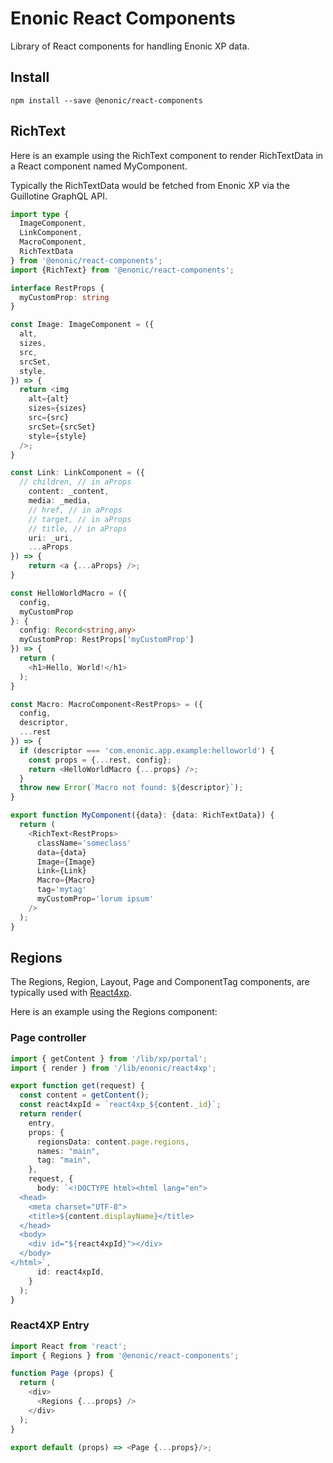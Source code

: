 # Enonic React Components

Library of React components for handling Enonic XP data.

## Install

```console
npm install --save @enonic/react-components
```

## RichText

Here is an example using the RichText component to render RichTextData in a React component named MyComponent.

Typically the RichTextData would be fetched from Enonic XP via the Guillotine GraphQL API.

```typescript
import type {
  ImageComponent,
  LinkComponent,
  MacroComponent,
  RichTextData
} from '@enonic/react-components';
import {RichText} from '@enonic/react-components';

interface RestProps {
  myCustomProp: string
}

const Image: ImageComponent = ({
  alt,
  sizes,
  src,
  srcSet,
  style,
}) => {
  return <img
    alt={alt}
    sizes={sizes}
    src={src}
    srcSet={srcSet}
    style={style}
  />;
}

const Link: LinkComponent = ({
  // children, // in aProps
    content: _content,
    media: _media,
    // href, // in aProps
    // target, // in aProps
    // title, // in aProps
    uri: _uri,
    ...aProps
}) => {
    return <a {...aProps} />;
}

const HelloWorldMacro = ({
  config,
  myCustomProp
}: {
  config: Record<string,any>
  myCustomProp: RestProps['myCustomProp']
}) => {
  return (
    <h1>Hello, World!</h1>
  );
}

const Macro: MacroComponent<RestProps> = ({
  config,
  descriptor,
  ...rest
}) => {
  if (descriptor === 'com.enonic.app.example:helloworld') {
    const props = {...rest, config};
    return <HelloWorldMacro {...props} />;
  }
  throw new Error(`Macro not found: ${descriptor}`);
}

export function MyComponent({data}: {data: RichTextData}) {
  return (
    <RichText<RestProps>
      className='someclass'
      data={data}
      Image={Image}
      Link={Link}
      Macro={Macro}
      tag='mytag'
      myCustomProp='lorum ipsum'
    />
  );
}
```

## Regions

The Regions, Region, Layout, Page and ComponentTag components, are typically used with [React4xp](https://market.enonic.com/starters/react4xp-starter).

Here is an example using the Regions component:

### Page controller

```typescript
import { getContent } from '/lib/xp/portal';
import { render } from '/lib/enonic/react4xp';

export function get(request) {
  const content = getContent();
  const react4xpId = `react4xp_${content._id}`;
  return render(
    entry,
    props: {
      regionsData: content.page.regions,
      names: "main",
      tag: "main",
    },
    request, {
      body: `<!DOCTYPE html><html lang="en">
  <head>
    <meta charset="UTF-8">
    <title>${content.displayName}</title>
  </head>
  <body>
    <div id="${react4xpId}"></div>
  </body>
</html>`,
      id: react4xpId,
    }
  );
}
```

### React4XP Entry

```typescript
import React from 'react';
import { Regions } from '@enonic/react-components';

function Page (props) {
  return (
    <div>
      <Regions {...props} />
    </div>
  );
}

export default (props) => <Page {...props}/>;
```
